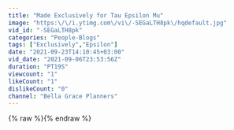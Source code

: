```yaml
---
title: "Made Exclusively for Tau Epsilon Mu"
image: "https:\/\/i.ytimg.com\/vi\/-SEGaLTH8pk\/hqdefault.jpg"
vid_id: "-SEGaLTH8pk"
categories: "People-Blogs"
tags: ["Exclusively","Epsilon"]
date: "2021-09-23T14:10:45+03:00"
vid_date: "2021-09-06T23:53:56Z"
duration: "PT19S"
viewcount: "1"
likeCount: "1"
dislikeCount: "0"
channel: "Bella Grace Planners"
---
```

{% raw %}{% endraw %}
